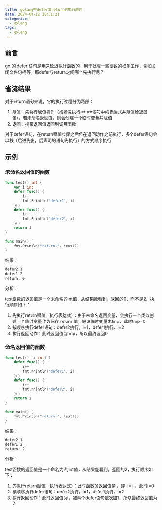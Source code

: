 ```yaml
---
title: golang中defer和return的执行顺序
date: 2024-08-12 18:51:21
categories:
  - golang
tags:
  - golang
---
```


## 前言

go 的 defer 语句是用来延迟执行函数的，用于处理一些函数的扫尾工作，例如关闭文件句柄等，那defer与return之间哪个先执行呢？

## 省流结果

对于return语句来说，它的执行过程分为两部：

1. 赋值：先执行赋值操作（或者说执行return语句中的表达式并赋值给返回值），若未命名返回值，则会创建一个临时变量并赋值
2. 返回：携带返回值返回到调用函数

对于defer语句，在return赋值步骤之后但在返回动作之前执行，多个defer语句会以栈（后进先出，后声明的语句先执行）的方式顺序执行

## 示例

### 未命名返回值的函数

~~~go
func test() int {
    var i int
    defer func() {
        i++
        fmt.Println("defer1", i)
    }()
    defer func() {
        i++
        fmt.Println("defer2", i)
    }()
    return i
}

func main() {
    fmt.Println("return:", test())
}
~~~

结果：

~~~bash
defer2 1
defer1 2
return: 0
~~~

分析：

test函数的返回值是一个未命名的int值，从结果能看到，返回的0，而不是2，执行顺序如下：

1. 先执行return赋值（执行表达式）：由于未命名返回变量，会执行一个类似创建一个临时变量作为保存 return 值，假设临时变量未tmp，此时tmp=0
2. 按顺序执行defer语句：defer2执行，i=1，defer1执行，i=2
3. 执行返回动作：此时返回值为tmp，所以最终返回0

### 命名返回值的函数

~~~go
func test() (i int) {
    defer func() {
        i++
        fmt.Println("defer1", i)
    }()
    defer func() {
        i++
        fmt.Println("defer2", i)
    }()
    return i
}

func main() {
    fmt.Println("return:", test())
}
~~~

结果：

~~~bash
defer2 1
defer1 2
return: 2
~~~

分析：

test函数的返回值是一个命名为i的int值，从结果能看到，返回的2，执行顺序如下：

1. 先执行return赋值（执行表达式）：此时函数的返回值是i，即 i = i ，此时i=0
2. 按顺序执行defer语句：defer2执行，i=1，defer1执行，i=2
3. 执行返回动作：此时返回值为i，被两个defer语句依次加1，所以最终返回值为2
